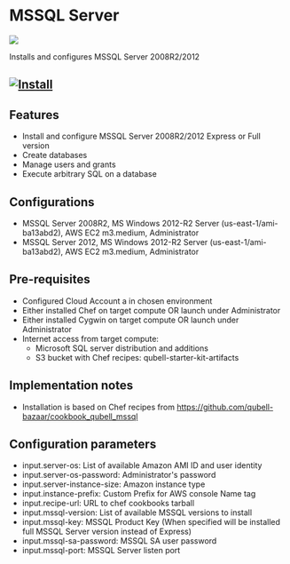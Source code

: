 MSSQL Server
===============

![](http://www.arvixe.com/images/landing_pages/mssql_2008_hosting.png)

Installs and configures MSSQL Server 2008R2/2012

[![Install](https://raw.github.com/qubell-bazaar/component-skeleton/master/img/install.png)](https://express.qubell.com/applications/upload?metadataUrl=https://raw.github.com/qubell-bazaar/component-mssql/2.0-36p/meta.yml)
------------------------------------------------

Features
--------
 - Install and configure MSSQL Server 2008R2/2012 Express or Full version
 - Create databases
 - Manage users and grants
 - Execute arbitrary SQL on a database

Configurations
--------------
 - MSSQL Server 2008R2, MS Windows 2012-R2 Server (us-east-1/ami-ba13abd2), AWS EC2 m3.medium, Administrator
 - MSSQL Server 2012, MS Windows 2012-R2 Server (us-east-1/ami-ba13abd2), AWS EC2 m3.medium, Administrator

Pre-requisites
--------------
 - Configured Cloud Account a in chosen environment
 - Either installed Chef on target compute OR launch under Administrator
 - Either installed Cygwin on target compute OR launch under Administrator
 - Internet access from target compute:
   - Microsoft SQL server distribution and additions
   - S3 bucket with Chef recipes: qubell-starter-kit-artifacts

Implementation notes
--------------------
 - Installation is based on Chef recipes from https://github.com/qubell-bazaar/cookbook_qubell_mssql

Configuration parameters
------------------------
 - input.server-os: List of available Amazon AMI ID and user identity
 - input.server-os-password: Administrator's password
 - input.server-instance-size:  Amazon instance type
 - input.instance-prefix: Custom Prefix for AWS console Name tag
 - input.recipe-url: URL to chef cookbooks tarball
 - input.mssql-version: List of available MSSQL versions to install
 - input.mssql-key: MSSQL Product Key (When specified will be installed full MSSQL Server version instead of Express)
 - input.mssql-sa-password: MSSQL SA user password
 - input.mssql-port: MSSQL Server listen port
